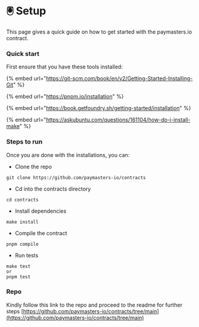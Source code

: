 # 🖲 Setup

This page gives a quick guide on how to get started with the paymasters.io contract.

### Quick start

First ensure that you have these tools installed:

{% embed url="https://git-scm.com/book/en/v2/Getting-Started-Installing-Git" %}

{% embed url="https://pnpm.io/installation" %}

{% embed url="https://book.getfoundry.sh/getting-started/installation" %}

{% embed url="https://askubuntu.com/questions/161104/how-do-i-install-make" %}

### Steps to run

Once you are done with the installations, you can:

* Clone the repo&#x20;

```
git clone https://github.com/paymasters-io/contracts
```

* Cd into the contracts directory

```
cd contracts
```

* Install dependencies

```
make install
```

* Compile the contract

```
pnpm compile
```

* Run tests

```
make test 
or 
pnpm test
```

### Repo

Kindly follow this link to the repo and proceed to the readme for further steps [https://github.com/paymasters-io/contracts/tree/main](https://github.com/paymasters-io/contracts/tree/main)

